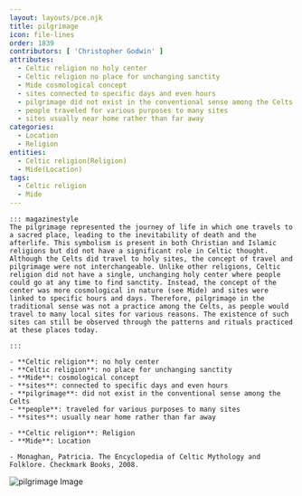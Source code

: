 ```yaml
---
layout: layouts/pce.njk
title: pilgrimage
icon: file-lines
order: 1839
contributors: [ 'Christopher Godwin' ]
attributes:
  - Celtic religion no holy center
  - Celtic religion no place for unchanging sanctity
  - Mide cosmological concept
  - sites connected to specific days and even hours
  - pilgrimage did not exist in the conventional sense among the Celts
  - people traveled for various purposes to many sites
  - sites usually near home rather than far away
categories:
  - Location
  - Religion
entities:
  - Celtic religion(Religion)
  - Mide(Location)
tags:
  - Celtic religion
  - Mide
---
```

``` tab [group1:Info]
::: magazinestyle
The pilgrimage represented the journey of life in which one travels to a sacred place, leading to the inevitability of death and the afterlife. This symbolism is present in both Christian and Islamic religions but did not have a significant role in Celtic thought. Although the Celts did travel to holy sites, the concept of travel and pilgrimage were not interchangeable. Unlike other religions, Celtic religion did not have a single, unchanging holy center where people could go at any time to find sanctity. Instead, the concept of the center was more cosmological in nature (see Mide) and sites were linked to specific hours and days. Therefore, pilgrimage in the traditional sense was not a practice among the Celts, as people would travel to many local sites for various reasons. The existence of such sites can still be observed through the patterns and rituals practiced at these places today.

:::
```
``` tab [group1:Attributes]
- **Celtic religion**: no holy center
- **Celtic religion**: no place for unchanging sanctity
- **Mide**: cosmological concept
- **sites**: connected to specific days and even hours
- **pilgrimage**: did not exist in the conventional sense among the Celts
- **people**: traveled for various purposes to many sites
- **sites**: usually near home rather than far away
```
``` tab [group1:Entities]
- **Celtic religion**: Religion
- **Mide**: Location
```
``` tab [group1:Sources]
- Monaghan, Patricia. The Encyclopedia of Celtic Mythology and Folklore. Checkmark Books, 2008.
```
![pilgrimage Image](https://upload.wikimedia.org/wikipedia/commons/thumb/0/0b/Teniers%2C_David_the_younger_-_Female_Pilgrim_-_Google_Art_Project.jpg/1200px-Teniers%2C_David_the_younger_-_Female_Pilgrim_-_Google_Art_Project.jpg)
